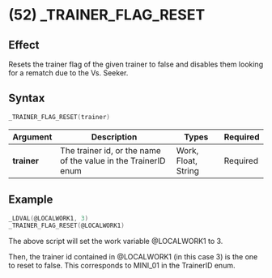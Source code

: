 # (52) _TRAINER_FLAG_RESET

## Effect

Resets the trainer flag of the given trainer to false and disables them looking for a rematch due to the Vs. Seeker.

## Syntax

```c
_TRAINER_FLAG_RESET(trainer)
```

| Argument | Description | Types | Required |
| - | - | - | - |
| **trainer** | The trainer id, or the name of the value in the TrainerID enum | Work, Float, String | Required |

## Example

```c
_LDVAL(@LOCALWORK1, 3)
_TRAINER_FLAG_RESET(@LOCALWORK1)
```

The above script will set the work variable @LOCALWORK1 to 3.

Then, the trainer id contained in @LOCALWORK1 (in this case 3) is the one to reset to false. This corresponds to MINI_01 in the TrainerID enum.
